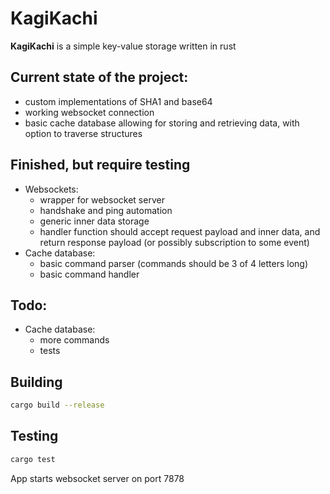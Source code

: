 # KagiKachi
**KagiKachi** is a simple key-value storage written in rust


## Current state of the project:
- custom implementations of SHA1 and base64
- working websocket connection
- basic cache database allowing for storing and retrieving data, with option to traverse structures

## Finished, but require testing
- Websockets:
  - wrapper for websocket server 
  - handshake and ping automation
  - generic inner data storage
  - handler function should accept request payload and inner data, and return response payload (or possibly subscription to some event)
- Cache database:
  - basic command parser (commands should be 3 of 4 letters long)
  - basic command handler

## Todo:
- Cache database:
  - more commands
  - tests

## Building
```sh
cargo build --release
```

## Testing
```sh
cargo test
```

App starts websocket server on port 7878